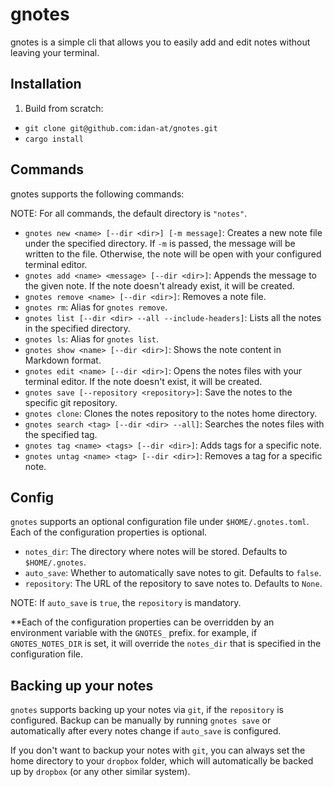 # gnotes

gnotes is a simple cli that allows you to easily add and edit notes without leaving your terminal.

## Installation
1. Build from scratch:

- `git clone git@github.com:idan-at/gnotes.git`
- `cargo install`

## Commands

gnotes supports the following commands:

NOTE: For all commands, the default directory is `"notes"`.

- `gnotes new <name> [--dir <dir>] [-m message]`: Creates a new note file under the specified directory. If `-m` is passed, the message will be written to the file. Otherwise, the note will be open with your configured terminal editor.
- `gnotes add <name> <message> [--dir <dir>]`: Appends the message to the given note. If the note doesn't already exist, it will be created.
- `gnotes remove <name> [--dir <dir>]`: Removes a note file.
- `gnotes rm`: Alias for `gnotes remove`.
- `gnotes list [--dir <dir> --all --include-headers]`: Lists all the notes in the specified directory.
- `gnotes ls`: Alias for `gnotes list`.
- `gnotes show <name> [--dir <dir>]`: Shows the note content in Markdown format.
- `gnotes edit <name> [--dir <dir>]`: Opens the notes files with your terminal editor. If the note doesn't exist, it will be created.
- `gnotes save [--repository <repository>]`: Save the notes to the specific git repository.
- `gnotes clone`: Clones the notes repository to the notes home directory.
- `gnotes search <tag> [--dir <dir> --all]`: Searches the notes files with the specified tag.
- `gnotes tag <name> <tags> [--dir <dir>]`: Adds tags for a specific note.
- `gnotes untag <name> <tag> [--dir <dir>]`: Removes a tag for a specific note.

## Config

`gnotes` supports an optional configuration file under `$HOME/.gnotes.toml`. Each of the configuration properties is optional.
- `notes_dir`: The directory where notes will be stored. Defaults to `$HOME/.gnotes`.
- `auto_save`: Whether to automatically save notes to git. Defaults to `false`.
- `repository`: The URL of the repository to save notes to. Defaults to `None`.

NOTE: If `auto_save` is `true`, the `repository` is mandatory.

**Each of the configuration properties can be overridden by an environment variable with the `GNOTES_` prefix. for example, if `GNOTES_NOTES_DIR` is set, it will override the `notes_dir` that is specified in the configuration file.

## Backing up your notes
`gnotes` supports backing up your notes via `git`, if the `repository` is configured.
Backup can be manually by running `gnotes save` or automatically after every notes change if `auto_save` is configured.

If you don't want to backup your notes with `git`, you can always set the home directory to your `dropbox` folder, which will automatically be backed up by `dropbox` (or any other similar system).

